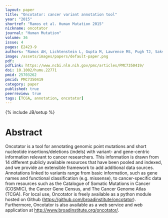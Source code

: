 ```yaml
---
layout: paper
title: "Oncotator: cancer variant annotation tool"
year: "2015"
shortref: "Ramos et al. Human Mutation 2015"
nickname: oncotator
journal: "Human Mutation"
volume: 36
issue: 4
pages: E2423-9
authors: "Ramos AH, Lichtenstein L, Gupta M, Lawrence MS, Pugh TJ, Saksena G, Meyerson M, Getz G"
image: /assets/images/papers/default-paper.png
pdf:
pdfLink: https://www.ncbi.nlm.nih.gov/pmc/articles/PMC7350419/
doi: 10.1002/humu.22771
pmid: 25703262
pmcid: PMC7350419
category: paper
published: true
peerreview: true
tags: [TCGA, annotation, oncotator]
---
```

{% include JB/setup %}

# Abstract

Oncotator is a tool for annotating genomic point mutations and short nucleotide insertions/deletions (indels) with variant- and gene-centric information relevant to cancer researchers. This information is drawn from 14 different publicly available resources that have been pooled and indexed, and we provide an extensible framework to add additional data sources. Annotations linked to variants range from basic information, such as gene names and functional classification (e.g. missense), to cancer-specific data from resources such as the Catalogue of Somatic Mutations in Cancer (COSMIC), the Cancer Gene Census, and The Cancer Genome Atlas (TCGA). For local use, Oncotator is freely available as a python module hosted on Github (https://github.com/broadinstitute/oncotator). Furthermore, Oncotator is also available as a web service and web application at http://www.broadinstitute.org/oncotator/.


